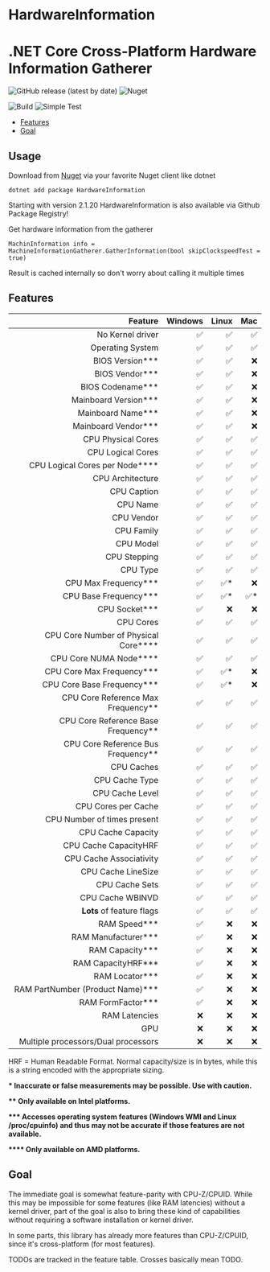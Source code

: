# HardwareInformation
.NET Core Cross-Platform Hardware Information Gatherer
================

![GitHub release (latest by date)](https://img.shields.io/github/v/release/L3tum/HardwareInformation?style=flat-square)
![Nuget](https://img.shields.io/nuget/v/HardwareInformation?style=flat-square)

![Build](https://github.com/L3tum/HardwareInformation/workflows/.NET%20Core%20CI/badge.svg?style=flat-square)
![Simple Test](https://github.com/L3tum/HardwareInformation/workflows/.NET%20Core%20Simple%20Test/badge.svg?style=flat-square)

  - [Features](#features)
  - [Goal](#goal)
  
## Usage

Download from [Nuget](https://www.nuget.org/packages/HardwareInformation/) via your favorite Nuget client like dotnet

`dotnet add package HardwareInformation`

Starting with version 2.1.20 HardwareInformation is also available via Github Package Registry!

Get hardware information from the gatherer

`MachinInformation info = MachineInformationGatherer.GatherInformation(bool skipClockspeedTest = true)`

Result is cached internally so don't worry about calling it multiple times

## Features

| Feature| Windows | Linux | Mac |
| ----: | ---: |  ----: | ---: |
| No Kernel driver |  :white_check_mark:  | :white_check_mark: | :white_check_mark: |
| Operating System |  :white_check_mark:  | :white_check_mark: | :white_check_mark: |
| BIOS Version*** |  :white_check_mark: | :white_check_mark: | :x: |
| BIOS Vendor*** | :white_check_mark: | :white_check_mark: | :x:
| BIOS Codename*** | :white_check_mark: | :white_check_mark: | :x:
| Mainboard Version*** | :white_check_mark: | :white_check_mark: | :x:
| Mainboard Name*** | :white_check_mark: | :white_check_mark: | :x:
| Mainboard Vendor*** | :white_check_mark: | :white_check_mark: | :x:
| CPU Physical Cores | :white_check_mark: | :white_check_mark: | :white_check_mark:
| CPU Logical Cores | :white_check_mark: | :white_check_mark: | :white_check_mark:
| CPU Logical Cores per Node**** | :white_check_mark: | :white_check_mark: | :white_check_mark:
| CPU Architecture | :white_check_mark: | :white_check_mark: | :white_check_mark:
| CPU Caption | :white_check_mark: | :white_check_mark: | :white_check_mark:
| CPU Name | :white_check_mark: | :white_check_mark: | :white_check_mark:
| CPU Vendor | :white_check_mark: | :white_check_mark: | :white_check_mark:
| CPU Family | :white_check_mark: | :white_check_mark: | :white_check_mark:
| CPU Model | :white_check_mark: | :white_check_mark: | :white_check_mark:
| CPU Stepping | :white_check_mark: | :white_check_mark: | :white_check_mark:
| CPU Type | :white_check_mark: | :white_check_mark: | :white_check_mark:
| CPU Max Frequency*** | :white_check_mark: | :white_check_mark:* | :x:
| CPU Base Frequency*** | :white_check_mark: | :white_check_mark:* | :white_check_mark:*
| CPU Socket*** | :white_check_mark: | :x: | :x:
| CPU Cores | :white_check_mark: | :white_check_mark: | :white_check_mark:
| CPU Core Number of Physical Core**** | :white_check_mark: | :white_check_mark: | :white_check_mark:
| CPU Core NUMA Node**** | :white_check_mark: | :white_check_mark: | :white_check_mark:
| CPU Core Max Frequency*** | :white_check_mark: | :white_check_mark:* | :x:
| CPU Core Base Frequency*** | :white_check_mark: | :white_check_mark:* | :x:
| CPU Core Reference Max Frequency** | :white_check_mark: | :white_check_mark: | :white_check_mark:
| CPU Core Reference Base Frequency** | :white_check_mark: | :white_check_mark: | :white_check_mark:
| CPU Core Reference Bus Frequency** | :white_check_mark: | :white_check_mark: | :white_check_mark:
| CPU Caches | :white_check_mark: | :white_check_mark: | :white_check_mark:
| CPU Cache Type | :white_check_mark: | :white_check_mark: | :white_check_mark:
| CPU Cache Level | :white_check_mark: | :white_check_mark: | :white_check_mark:
| CPU Cores per Cache | :white_check_mark: | :white_check_mark: | :white_check_mark:
| CPU Number of times present | :white_check_mark: | :white_check_mark: | :white_check_mark:
| CPU Cache Capacity | :white_check_mark: | :white_check_mark: | :white_check_mark:
| CPU Cache CapacityHRF | :white_check_mark: | :white_check_mark: | :white_check_mark:
| CPU Cache Associativity | :white_check_mark: | :white_check_mark: | :white_check_mark:
| CPU Cache LineSize | :white_check_mark: | :white_check_mark: | :white_check_mark:
| CPU Cache Sets | :white_check_mark: | :white_check_mark: | :white_check_mark:
| CPU Cache WBINVD | :white_check_mark: | :white_check_mark: | :white_check_mark:
| **Lots** of feature flags | :white_check_mark: | :white_check_mark: | :white_check_mark:
| RAM Speed*** | :white_check_mark: | :x: | :x:
| RAM Manufacturer*** | :white_check_mark: | :x: | :x:
| RAM Capacity*** | :white_check_mark: | :x: | :x:
| RAM CapacityHRF*** | :white_check_mark: | :x: | :x:
| RAM Locator*** | :white_check_mark: | :x: | :x:
| RAM PartNumber (Product Name)*** | :white_check_mark: | :x: | :x:
| RAM FormFactor*** | :white_check_mark: | :x: | :x:
| RAM Latencies | :x: | :x: | :x:
| GPU | :x: | :x: | :x:
| Multiple processors/Dual processors | :x: | :x: | :x:

HRF = Human Readable Format. Normal capacity/size is in bytes, while this is a string encoded with the appropriate sizing.

**\* Inaccurate or false measurements may be possible. Use with caution.**

**\*\* Only available on Intel platforms.**

**\*\*\* Accesses operating system features (Windows WMI and Linux /proc/cpuinfo) and thus may not be accurate if those features are not available.**

**\*\*\*\* Only available on AMD platforms.**

## Goal

The immediate goal is somewhat feature-parity with CPU-Z/CPUID. 
While this may be impossible for some features (like RAM latencies) without a kernel driver, part of the goal is
also to bring these kind of capabilities without requiring a software installation or kernel driver.

In some parts, this library has already more features than CPU-Z/CPUID, since it's cross-platform (for most features).

TODOs are tracked in the feature table. Crosses basically mean TODO.
